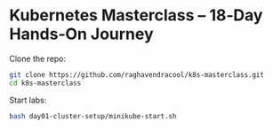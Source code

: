 # Kubernetes Masterclass – 18‑Day Hands‑On Journey

Clone the repo:

```bash
git clone https://github.com/raghavendracool/k8s-masterclass.git
cd k8s-masterclass
```

Start labs:

```bash
bash day01-cluster-setup/minikube-start.sh
```
